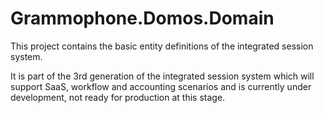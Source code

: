 # Grammophone.Domos.Domain
This project contains the basic entity definitions 
of the integrated session system.

It is part of the 3rd generation of the integrated session system which will support SaaS, 
workflow and accounting scenarios and is currently under development, not ready for production at this stage.
